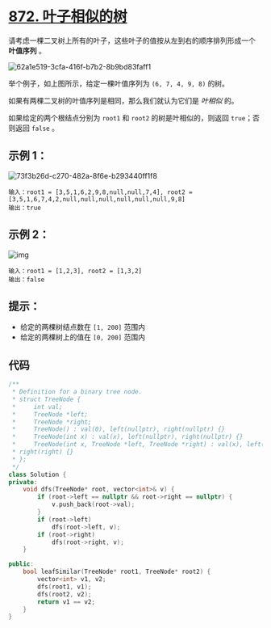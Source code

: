 # [872. 叶子相似的树](https://leetcode.cn/problems/leaf-similar-trees/)

请考虑一棵二叉树上所有的叶子，这些叶子的值按从左到右的顺序排列形成一个 **叶值序列** 。

![62a1e519-3cfa-416f-b7b2-8b9bd83faff1](https://gitee.com/chen-houchao/images/raw/master/202503101423198.png)

举个例子，如上图所示，给定一棵叶值序列为 `(6, 7, 4, 9, 8)` 的树。

如果有两棵二叉树的叶值序列是相同，那么我们就认为它们是 *叶相似* 的。

如果给定的两个根结点分别为 `root1` 和 `root2` 的树是叶相似的，则返回 `true`；否则返回 `false` 。

## **示例 1：**

![73f3b26d-c270-482a-8f6e-b293440ff1f8](https://gitee.com/chen-houchao/images/raw/master/202503101423203.png)

```
输入：root1 = [3,5,1,6,2,9,8,null,null,7,4], root2 = [3,5,1,6,7,4,2,null,null,null,null,null,null,9,8]
输出：true
```

## **示例 2：**

![img](https://gitee.com/chen-houchao/images/raw/master/202503101423686.jpeg)

```
输入：root1 = [1,2,3], root2 = [1,3,2]
输出：false
```

## **提示：**

- 给定的两棵树结点数在 `[1, 200]` 范围内
- 给定的两棵树上的值在 `[0, 200]` 范围内

## 代码

```cpp
/**
 * Definition for a binary tree node.
 * struct TreeNode {
 *     int val;
 *     TreeNode *left;
 *     TreeNode *right;
 *     TreeNode() : val(0), left(nullptr), right(nullptr) {}
 *     TreeNode(int x) : val(x), left(nullptr), right(nullptr) {}
 *     TreeNode(int x, TreeNode *left, TreeNode *right) : val(x), left(left),
 * right(right) {}
 * };
 */
class Solution {
private:
    void dfs(TreeNode* root, vector<int>& v) {
        if (root->left == nullptr && root->right == nullptr) {
            v.push_back(root->val);
        }
        if (root->left)
            dfs(root->left, v);
        if (root->right)
            dfs(root->right, v);
    }

public:
    bool leafSimilar(TreeNode* root1, TreeNode* root2) {
        vector<int> v1, v2;
        dfs(root1, v1);
        dfs(root2, v2);
        return v1 == v2;
    }
}
```

